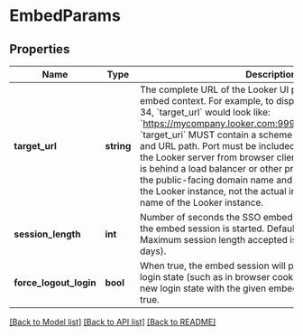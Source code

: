 # EmbedParams

## Properties
Name | Type | Description | Notes
------------ | ------------- | ------------- | -------------
**target_url** | **string** | The complete URL of the Looker UI page to display in the embed context. For example, to display the dashboard with id 34, &#x60;target_url&#x60; would look like: &#x60;https://mycompany.looker.com:9999/dashboards/34&#x60;. &#x60;target_uri&#x60; MUST contain a scheme (HTTPS), domain name, and URL path. Port must be included if it is required to reach the Looker server from browser clients. If the Looker instance is behind a load balancer or other proxy, &#x60;target_uri&#x60; must be the public-facing domain name and port required to reach the Looker instance, not the actual internal network machine name of the Looker instance. | 
**session_length** | **int** | Number of seconds the SSO embed session will be valid after the embed session is started. Defaults to 300 seconds. Maximum session length accepted is 2592000 seconds (30 days). | [optional] 
**force_logout_login** | **bool** | When true, the embed session will purge any residual Looker login state (such as in browser cookies) before creating a new login state with the given embed user info. Defaults to true. | [optional] 

[[Back to Model list]](../README.md#documentation-for-models) [[Back to API list]](../README.md#documentation-for-api-endpoints) [[Back to README]](../README.md)


